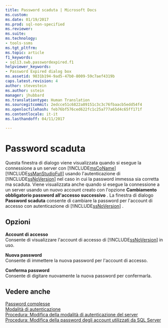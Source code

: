 ```yaml
---
title: Password scaduta | Microsoft Docs
ms.custom: 
ms.date: 01/19/2017
ms.prod: sql-non-specified
ms.reviewer: 
ms.suite: 
ms.technology:
- tools-ssms
ms.tgt_pltfrm: 
ms.topic: article
f1_keywords:
- sql13.swb.passwordexpired.f1
helpviewer_keywords:
- Password Expired dialog box
ms.assetid: 9831b194-9ad5-47b0-8009-59c7aef4319b
caps.latest.revision: 4
author: stevestein
ms.author: sstein
manager: jhubbard
ms.translationtype: Human Translation
ms.sourcegitcommit: 2edcce51c6822a89151c3c3c76fbaacb5edd54f4
ms.openlocfilehash: feb76bf576ced622fc1c25a777a65d4c65ff171f
ms.contentlocale: it-it
ms.lasthandoff: 04/11/2017

---
```

# <a name="password-expired"></a>Password scaduta
Questa finestra di dialogo viene visualizzata quando si esegue la connessione a un server con [!INCLUDE[msCoName](../../includes/msconame_md.md)] [!INCLUDE[ssManStudioFull](../../includes/ssmanstudiofull_md.md)] usando l'autenticazione di [!INCLUDE[ssNoVersion](../../includes/ssnoversion_md.md)] nel caso in cui la password immessa sia corretta ma scaduta. Viene visualizzata anche quando si esegue la connessione a un server usando un nuovo account creato con l'opzione **Cambiamento obbligatorio password all'accesso successivo** . La finestra di dialogo **Password scaduta** consente di cambiare la password per l'account di accesso con autenticazione di [!INCLUDE[ssNoVersion](../../includes/ssnoversion_md.md)] .  
  
## <a name="options"></a>Opzioni  
**Account di accesso**  
Consente di visualizzare l'account di accesso di [!INCLUDE[ssNoVersion](../../includes/ssnoversion_md.md)] in uso.  
  
**Nuova password**  
Consente di immettere la nuova password per l'account di accesso.  
  
**Conferma password**  
Consente di digitare nuovamente la nuova password per confermarla.  
  
## <a name="see-also"></a>Vedere anche  
[Password complesse](http://msdn.microsoft.com/en-us/338548f4-c4d8-47ca-b597-5c9c0f2fa205)  
[Modalità di autenticazione](http://msdn.microsoft.com/en-us/ff7a6a48-3d38-4209-aa0f-7d6c0a8c64ef)  
[Procedura: Modifica della modalità di autenticazione del server](http://msdn.microsoft.com/en-us/79babcf8-19fd-4495-b8eb-453dc575cac0)  
[Procedura: Modifica della password degli account utilizzati da SQL Server](http://msdn.microsoft.com/en-us/5b6dcc03-6cae-45d3-acef-6f85ca6d615f)  
  

